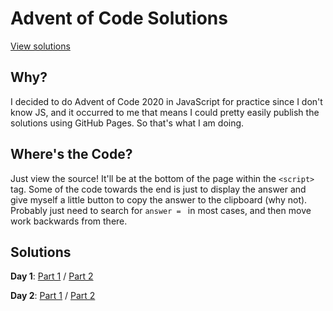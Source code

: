 # Advent of Code Solutions

[View solutions](https://jacknight.github.io/AoC)

## Why?
I decided to do Advent of Code 2020 in JavaScript for practice since I don't know JS, and it occurred to me that means I could pretty easily publish the solutions using GitHub Pages. So that's what I am doing.

## Where's the Code?
Just view the source! It'll be at the bottom of the page within the `<script>` tag. Some of the code towards the end is just to display the answer and give myself a little button to copy the answer to the clipboard (why not). Probably just need to search for `answer = ` in most cases, and then move work backwards from there.

## Solutions
**Day 1**:
[Part 1](https://jacknight.github.io/AoC/2020/Day%201/Day%201%20-%20Part%201.html) /
[Part 2](https://jacknight.github.io/AoC/2020/Day%201/Day%201%20-%20Part%202.html)

**Day 2**:
[Part 1](https://jacknight.github.io/AoC/2020/Day%202/Day%202%20-%20Part%201.html) /
[Part 2](https://jacknight.github.io/AoC/2020/Day%202/Day%202%20-%20Part%202.html)

